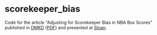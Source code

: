 # scorekeeper_bias
Code for the article "Adjusting for Scorekeeper Bias in NBA Box Scores" published in [DMKD](https://link.springer.com/article/10.1007%2Fs10618-017-0497-y) ([PDF](http://www.readcube.com/articles/10.1007/s10618-017-0497-y?author_access_token=2d1Qnw6gJ2FSK8dQelHhePe4RwlQNchNByi7wbcMAY5wPAnuWMtbk1vJZa6JuvaOJZD6DGkcRLPph38FNvDQKme8m5GpOCTegQ2Lm8iZZmpCjTBA_8Vmho9PicjyUHYG9j5asAyYRLmxqCYJ9b_F3g%3D%3D)) and presented at [Sloan](http://www.sloansportsconference.com/wp-content/uploads/2016/02/1502-van-exel-effect.pdf).
